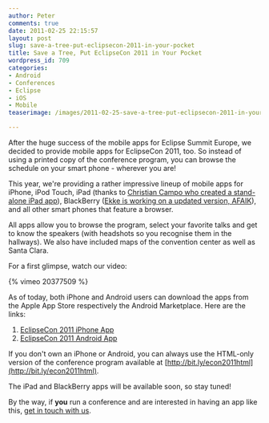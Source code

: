 ```yaml
---
author: Peter
comments: true
date: 2011-02-25 22:15:57
layout: post
slug: save-a-tree-put-eclipsecon-2011-in-your-pocket
title: Save a Tree, Put EclipseCon 2011 in Your Pocket
wordpress_id: 709
categories:
- Android
- Conferences
- Eclipse
- iOS
- Mobile
teaserimage: /images/2011-02-25-save-a-tree-put-eclipsecon-2011-in-your-pocket/EclipseCon_150x150.png

---
```


After the huge success of the mobile apps for Eclipse Summit Europe, we decided to provide mobile apps for EclipseCon 2011, too. So instead of using a printed copy of the conference program, you can browse the schedule on your smart phone - wherever you are! 

<!-- more -->

This year, we're providing a rather impressive lineup of mobile apps for iPhone, iPod Touch, iPad (thanks to [Christian Campo who created a stand-alone iPad app](http://www.compeople.eu/blog/?p=786)), BlackBerry ([Ekke is working on a updated version, AFAIK](http://ekkes-apps.org/)), and all other smart phones that feature a browser.

All apps allow you to browse the program, select your favorite talks and get to know the speakers (with headshots so you recognise them in the hallways). We also have included maps of the convention center as well as Santa Clara.

For a first glimpse, watch our video:

{% vimeo 20377509 %}

As of today, both iPhone and Android users can download the apps from the Apple App Store respectively the Android Marketplace. Here are the links:
	
  1. [EclipseCon 2011 iPhone App](http://bit.ly/econ2011iphone)
  2. [EclipseCon 2011 Android App](http://bit.ly/econ2011android)

If you don't own an iPhone or Android, you can always use the HTML-only version of the conference program available at [http://bit.ly/econ2011html](http://bit.ly/econ2011html).

The iPad and BlackBerry apps will be available soon, so stay tuned!

By the way, if **you** run a conference and are interested in having an app like this, [get in touch with us](http://mobile.itemis.com).
